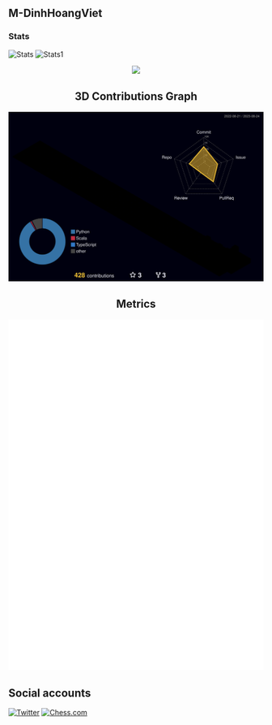 ## M-DinhHoangViet
### 								Stats
![Stats](https://github-readme-stats-theyobots.vercel.app/api?username=M-DinhHoangViet&show_icons=true&include_all_commits=true&count_private=true&hide_border=true&theme=tokyonight) ![Stats1](https://github-readme-streak-stats.herokuapp.com/?user=M-DinhHoangViet&include_all_commits=true&hide_border=true&theme=tokyonight)

</p>

<p align="center">
	<img width="450em" src="https://github-readme-stats-theyobots.vercel.app/api/top-langs/?username=M-DinhHoangViet&layout=compact&langs_count=10&include_all_commits=true&hide_border=true&theme=tokyonight&exclude_repo=github-readme-stats,Fairy-Stockfish-Random"/>
</p>

<h2 align="center">
	3D Contributions Graph
</h2>

<p align="center">
	<a href="./github-contrib-graph.svg">
		<img width="900em" src="./profile-3d-contrib/profile-night-rainbow.svg">
	</a>
</p>

<h2 align="center">
	Metrics
</h2>

<p align="center">
	<img width="625em" src="https://github.com/M-DinhHoangViet/M-DinhHoangViet/blob/main/github-metrics.svg" />
</p>

## Social accounts
[![Twitter](https://img.shields.io/badge/Twitter-%40DINHHOANGVIET_-blue.svg)](https://twitter.com/DINHHOANGVIET_)
[![Chess.com](https://img.shields.io/badge/Twitter-%40M-DinhHoangViet-blue.svg)](https://www.chess.com/member/m-dinhhoangviet)
